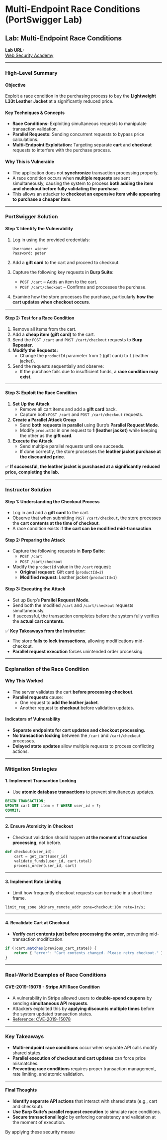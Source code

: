 # Multi-Endpoint Race Conditions (PortSwigger Lab)

## **Lab: Multi-Endpoint Race Conditions**

**Lab URL:**\
[Web Security Academy](https://portswigger.net/web-security/race-conditions/lab-multi-endpoint)

***

### **High-Level Summary**

#### **Objective**

Exploit a race condition in the purchasing process to buy the **Lightweight L33t Leather Jacket** at a significantly reduced price.

#### **Key Techniques & Concepts**

* **Race Conditions:** Exploiting simultaneous requests to manipulate transaction validation.
* **Parallel Requests:** Sending concurrent requests to bypass price calculations.
* **Multi-Endpoint Exploitation:** Targeting separate **cart** and **checkout** requests to interfere with the purchase process.

#### **Why This is Vulnerable**

* The application does not **synchronize** transaction processing properly.
* A race condition occurs when **multiple requests** are sent simultaneously, causing the system to process **both adding the item and checkout before fully validating the purchase**.
* This allows an attacker to **checkout an expensive item while appearing to purchase a cheaper item**.

***

### **PortSwigger Solution**

#### **Step 1: Identify the Vulnerability**

1.  Log in using the provided credentials:

    ```
    Username: wiener  
    Password: peter  
    ```
2. Add a **gift card** to the cart and proceed to checkout.
3. Capture the following key requests in **Burp Suite**:
   * `POST /cart` – Adds an item to the cart.
   * `POST /cart/checkout` – Confirms and processes the purchase.
4. Examine how the store processes the purchase, particularly **how the cart updates when checkout occurs**.

***

#### **Step 2: Test for a Race Condition**

1. Remove all items from the cart.
2. Add a **cheap item (gift card)** to the cart.
3. Send the `POST /cart` and `POST /cart/checkout` requests to **Burp Repeater**.
4. **Modify the Requests:**
   * Change the `productId` parameter from `2` (gift card) to `1` (leather jacket).
5. Send the requests sequentially and observe:
   * If the purchase fails due to insufficient funds, a **race condition may exist**.

***

#### **Step 3: Exploit the Race Condition**

1. **Set Up the Attack**
   * Remove all cart items and add a **gift card** back.
   * Capture both `POST /cart` and `POST /cart/checkout` requests.
2. **Create a Parallel Attack Group**
   * Send **both requests in parallel** using Burp’s **Parallel Request Mode**.
   * Modify `productId` in one request to **1 (leather jacket)** while keeping the other as the **gift card**.
3. **Execute the Attack**
   * Send multiple parallel requests until one succeeds.
   * If done correctly, the store processes the **leather jacket purchase at the discounted price**.

✅ **If successful, the leather jacket is purchased at a significantly reduced price, completing the lab.**

***

### **Instructor Solution**

#### **Step 1: Understanding the Checkout Process**

* Log in and add a **gift card** to the cart.
* Observe that when submitting `POST /cart/checkout`, the store processes the **cart contents at the time of checkout**.
* A race condition exists if **the cart can be modified mid-transaction**.

#### **Step 2: Preparing the Attack**

* Capture the following requests in **Burp Suite**:
  * `POST /cart`
  * `POST /cart/checkout`
* Modify the `productId` value in the `/cart` request:
  * **Original request:** Gift card (`productId=2`)
  * **Modified request:** Leather jacket (`productId=1`)

#### **Step 3: Executing the Attack**

* Set up Burp’s **Parallel Request Mode**.
* Send both the modified `/cart` and `/cart/checkout` requests simultaneously.
* If successful, the transaction completes before the system fully verifies the **actual cart contents**.

✅ **Key Takeaways from the Instructor:**

* The store **fails to lock transactions**, allowing modifications mid-checkout.
* **Parallel request execution** forces unintended order processing.

***

### **Explanation of the Race Condition**

#### **Why This Worked**

* The server validates the cart **before processing checkout**.
* **Parallel requests** cause:
  * One request to **add the leather jacket**.
  * Another request to **checkout** before validation updates.

#### **Indicators of Vulnerability**

* **Separate endpoints for cart updates and checkout processing.**
* **No transaction locking** between the `/cart` and `/cart/checkout` processes.
* **Delayed state updates** allow multiple requests to process conflicting actions.

***

### **Mitigation Strategies**

#### **1. Implement Transaction Locking**

* Use **atomic database transactions** to prevent simultaneous updates.

```sql
BEGIN TRANSACTION;
UPDATE cart SET item = ? WHERE user_id = ?;
COMMIT;
```

***

#### **2. Ensure Atomicity in Checkout**

* Checkout validation should happen **at the moment of transaction processing**, not before.

```python
def checkout(user_id):
    cart = get_cart(user_id)
    validate_funds(user_id, cart.total)
    process_order(user_id, cart)
```

***

#### **3. Implement Rate Limiting**

* Limit how frequently checkout requests can be made in a short time frame.

```nginx
limit_req_zone $binary_remote_addr zone=checkout:10m rate=1r/s;
```

***

#### **4. Revalidate Cart at Checkout**

* **Verify cart contents just before processing the order**, preventing mid-transaction modification.

```javascript
if (!cart.matches(previous_cart_state)) {
    return { "error": "Cart contents changed. Please retry checkout." };
}
```

***

### **Real-World Examples of Race Conditions**

#### **CVE-2019-15078 - Stripe API Race Condition**

* A vulnerability in Stripe allowed users to **double-spend coupons** by sending **simultaneous API requests**.
* Attackers exploited this by **applying discounts multiple times** before the system updated transaction states.
* [Reference: CVE-2019-15078](https://nvd.nist.gov/vuln/detail/CVE-2019-15078)

***

### **Key Takeaways**

* **Multi-endpoint race conditions** occur when separate API calls modify shared states.
* **Parallel execution of checkout and cart updates** can force price mismatches.
* **Preventing race conditions** requires proper transaction management, rate limiting, and atomic validation.

***

#### **Final Thoughts**

* **Identify separate API actions** that interact with shared state (e.g., cart and checkout).
* **Use Burp Suite’s parallel request execution** to simulate race conditions.
* **Secure transactional logic** by enforcing consistency and validation at the moment of execution.

By applying these security measu
